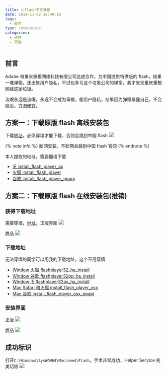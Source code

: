```yaml
---
title: 让flash不在弹窗
date: 2019-11-02 10:49:10
tags:
  - 软件
type: categories
categories:
  - 软件
  - 其他
---
```


## 前言

Adobe 和重庆重橙网络科技有限公司达成合作，为中国提供特供版的 flash，结果一堆弹窗，还出售用户隐私，不过也多亏这个垃圾公司的弹窗，我才发现重庆重橙网络这家垃圾。

流氓永远是流氓，永远不会成为枭雄，偷用户隐私，结果因为弹窗暴露自己，不会隐忍，贪图便宜。

<!-- more -->

## 方案一：下载原版 flash 离线安装包

下载[地址](https://labs.adobe.com/downloads/flashplayer.html)，必须穿墙才能下载，否则会跳到中国 flash
![](http://bhyblog.oss-cn-shenzhen.aliyuncs.com/hexo/chrome_qXrdWtNd9x.png)

{% note info %}
断网安装，不断网会跳到中国 flash 官网
{% endnote %}

本人提取的地址，需要翻墙下载

- [IE install_flash_player_ax](https://fpdownload.macromedia.com/pub/labs/flashruntimes/flashplayer/install_flash_player_ax.exe)
- [火狐 install_flash_player](https://fpdownload.macromedia.com/pub/labs/flashruntimes/flashplayer/install_flash_player.exe)
- [谷歌 install_flash_player_ppapi](https://fpdownload.macromedia.com/pub/labs/flashruntimes/flashplayer/install_flash_player_ppapi.exe)

## 方案二：下载原版 flash 在线安装包(推销)

### 获得下载地址

需要穿墙，[地址](https://get.adobe.com/flashplayer/)，正版界面
![](http://bhyblog.oss-cn-shenzhen.aliyuncs.com/hexo/chrome_bOWGXT7yen.png)

赝品
![](http://bhyblog.oss-cn-shenzhen.aliyuncs.com/hexo/chrome_ycJhrZmiku.png)

### 下载地址

无法穿墙的同学可以用我的下载地址，这个不用穿墙

- [Window 火狐 flashplayer32_ha_install](https://admdownload.adobe.com/bin/live/flashplayer32_ha_install.exe)
- [Window 谷歌 flashplayer32pp_ha_install](https://admdownload.adobe.com/bin/live/flashplayer32pp_ha_install.exe)
- [Window IE flashplayer32ax_ha_install](https://admdownload.adobe.com/bin/live/flashplayer32ax_ha_install.exe)
- [Mac Safari 和火狐 install_flash_player_osx](https://fpdownload.adobe.com/get/flashplayer/pdc/32.0.0.270/install_flash_player_osx.dmg)
- [Mac 谷歌 install_flash_player_osx_ppapi](https://fpdownload.adobe.com/get/flashplayer/pdc/32.0.0.270/install_flash_player_osx_ppapi.dmg)

### 安装界面

正版
![](http://bhyblog.oss-cn-shenzhen.aliyuncs.com/hexo/flashplayer32pp_ha_install_Ws7DJhMhL0.png)

赝品
![](http://bhyblog.oss-cn-shenzhen.aliyuncs.com/hexo/lVHpKFgMf3.png)

## 成功标识

打开`C:\Windows\SysWOW64\Macromed\Flash`，手术非常成功，Helper Service 完美切除
![](http://bhyblog.oss-cn-shenzhen.aliyuncs.com/hexo/explorer_uc6d8oiTot.png)
